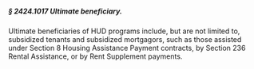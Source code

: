 ##### § 2424.1017 Ultimate beneficiary. #####

Ultimate beneficiaries of HUD programs include, but are not limited to, subsidized tenants and subsidized mortgagors, such as those assisted under Section 8 Housing Assistance Payment contracts, by Section 236 Rental Assistance, or by Rent Supplement payments.